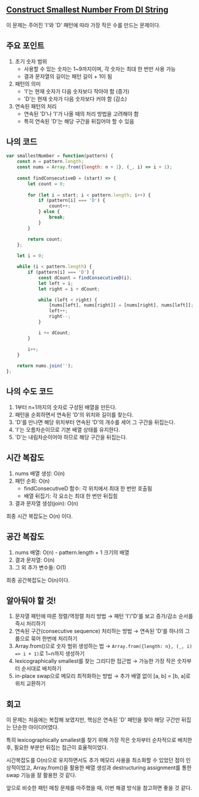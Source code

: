 ## [Construct Smallest Number From DI String](https://leetcode.com/classic/problems/construct-smallest-number-from-di-string/description/)

이 문제는 주어진 'I'와 'D' 패턴에 따라 가장 작은 수를 만드는 문제이다.

## 주요 포인트

1. 초기 숫자 범위
    - 사용할 수 있는 숫자는 1~9까지이며, 각 숫자는 최대 한 번만 사용 가능
    - 결과 문자열의 길이는 패턴 길이 + 1이 됨
2. 패턴의 의미
    - 'I'는 현재 숫자가 다음 숫자보다 작아야 함 (증가)
    - 'D'는 현재 숫자가 다음 숫자보다 커야 함 (감소)
3. 연속된 패턴의 처리
    - 연속된 'D'나 'I'가 나올 때의 처리 방법을 고려해야 함
    - 특히 연속된 'D'는 해당 구간을 뒤집어야 할 수 있음

## 나의 코드

```jsx
var smallestNumber = function(pattern) {
    const n = pattern.length;
    const nums = Array.from({length: n + 1}, (_, i) => i + 1);
    
    const findConsecutiveD = (start) => {
        let count = 0;
        
        for (let i = start; i < pattern.length; i++) {
            if (pattern[i] === 'D') {
                count++;
            } else {
                break;
            }
        }

        return count;
    };
    
    let i = 0;

    while (i < pattern.length) {
        if (pattern[i] === 'D') {
            const dCount = findConsecutiveD(i);
            let left = i;
            let right = i + dCount;

            while (left < right) {
                [nums[left], nums[right]] = [nums[right], nums[left]];
                left++;
                right--;
            }

            i += dCount;
        }

        i++;
    }
    
    return nums.join('');
};
```

## 나의 수도 코드

1. 1부터 n+1까지의 숫자로 구성된 배열을 만든다.
2. 패턴을 순회하면서 연속된 'D'의 위치와 길이를 찾는다.
3. 'D'를 만나면 해당 위치부터 연속된 'D'의 개수를 세어 그 구간을 뒤집는다.
4. 'I'는 오름차순이므로 기본 배열 상태를 유지한다.
5. 'D'는 내림차순이어야 하므로 해당 구간을 뒤집는다.

## 시간 복잡도

1. nums 배열 생성: O(n)
2. 패턴 순회: O(n)
    - findConsecutiveD 함수: 각 위치에서 최대 한 번만 호출됨
    - 배열 뒤집기: 각 요소는 최대 한 번만 뒤집힘
3. 결과 문자열 생성(join): O(n)

최종 시간 복잡도는 O(n) 이다.

## 공간 복잡도

1. nums 배열: O(n) - pattern.length + 1 크기의 배열
2. 결과 문자열: O(n)
3. 그 외 추가 변수들: O(1)

최종 공간복잡도는 O(n)이다.

## 알아둬야 할 것!

1. 문자열 패턴에 따른 정렬/역정렬 처리 방법 → 패턴 'I'/'D'를 보고 증가/감소 순서를 즉시 처리하기
2. 연속된 구간(consecutive sequence) 처리하는 방법 → 연속된 'D'를 하나의 그룹으로 묶어 한번에 처리하기
3. Array.from()으로 숫자 범위 생성하는 법 → `Array.from({length: n}, (_, i) => i + 1)`로 1~n까지 생성하기
4. lexicographically smallest를 찾는 그리디한 접근법 → 가능한 가장 작은 숫자부터 순서대로 배치하기
5. in-place swap으로 메모리 최적화하는 방법 → 추가 배열 없이 [a, b] = [b, a]로 위치 교환하기

## 회고

이 문제는 처음에는 복잡해 보였지만, 핵심은 연속된 'D' 패턴을 찾아 해당 구간만 뒤집는 단순한 아이디어였다.

특히 lexicographically smallest를 찾기 위해 가장 작은 숫자부터 순차적으로 배치한 후, 필요한 부분만 뒤집는 접근이 효율적이었다.

시간복잡도를 O(n)으로 유지하면서도 추가 메모리 사용을 최소화할 수 있었던 점이 인상적이었고, Array.from()을 활용한 배열 생성과 destructuring assignment를 통한 swap 기능을 잘 활용한 것 같다.

앞으로 비슷한 패턴 매칭 문제를 마주했을 때, 이번 해결 방식을 참고하면 좋을 것 같다.
